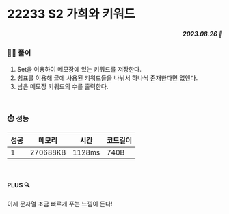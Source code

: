 # 22233 S2 가희와 키워드
##### <p align="right"> 2023.08.26 📆 </p> 

 
### 👩‍🏫 풀이
1. Set을 이용하여 메모장에 있는 키워드를 저장한다.
2. 쉼표를 이용해 글에 사용된 키워드들을 나눠서 하나씩 존재한다면 없앤다.
3. 남은 메모장 키워드의 수를 출력한다.


<br>

### ⏱️ 성능

성공 |메모리 | 시간 | 코드길이
---|---|---|---|
1|270688KB|1128ms|740B

<br>

#### PLUS 🔍
이제 문자열 조금 빠르게 푸는 느낌이 든다!
